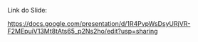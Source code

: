 Link do Slide: 

https://docs.google.com/presentation/d/1R4PvpWsDsyURjVR-F2MEpuiV13Mt8tAts65_p2Ns2ho/edit?usp=sharing


